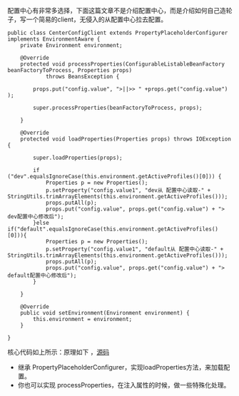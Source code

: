 配置中心有非常多选择，下面这篇文章不是介绍配置中心，而是介绍如何自己造轮子，写一个简易的client，无侵入的从配置中心拉去配置。


```
public class CenterConfigClient extends PropertyPlaceholderConfigurer implements EnvironmentAware {
    private Environment environment;

    @Override
    protected void processProperties(ConfigurableListableBeanFactory beanFactoryToProcess, Properties props)
            throws BeansException {

        props.put("config.value", ">||>> " +props.get("config.value") );

        super.processProperties(beanFactoryToProcess, props);

    }

    @Override
    protected void loadProperties(Properties props) throws IOException {

        super.loadProperties(props);

        if ("dev".equalsIgnoreCase(this.environment.getActiveProfiles()[0])) {
            Properties p = new Properties();
            p.setProperty("config.value1", "dev从 配置中心读取-" + StringUtils.trimArrayElements(this.environment.getActiveProfiles()));
            props.putAll(p);
            props.put("config.value", props.get("config.value") + "> dev配置中心修改后");
        }else if("default".equalsIgnoreCase(this.environment.getActiveProfiles()[0])){
            Properties p = new Properties();
            p.setProperty("config.value1", "default从 配置中心读取-" + StringUtils.trimArrayElements(this.environment.getActiveProfiles()));
            props.putAll(p);
            props.put("config.value", props.get("config.value") + "> default配置中心修改后");
        }

    }

    @Override
    public void setEnvironment(Environment environment) {
        this.environment = environment;
    }

}
```
核心代码如上所示：原理如下 ，[源码][1]
* 继承 PropertyPlaceholderConfigurer，实现loadProperties方法，来加载配置。
* 你也可以实现 processProperties，在注入属性的时候，做一些特殊化处理。

[1]: https://github.com/moheqionglin/spring-demo/tree/master/devops/devops-service/src/main/java/com/moheqionglin/centerconfig/client